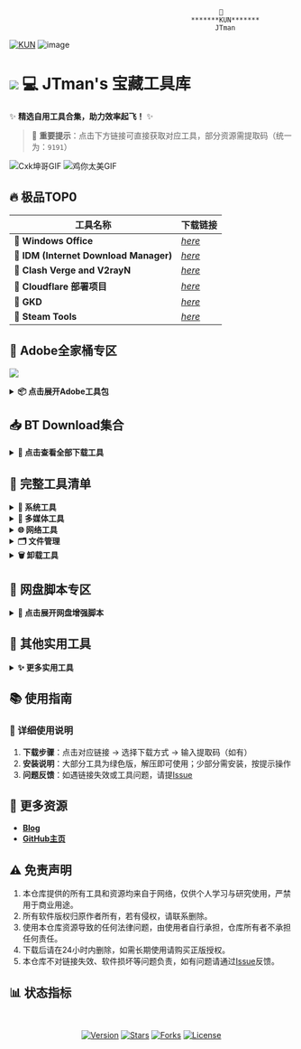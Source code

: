                                                         💖
                                                 *******KUN*******
                                                       JTman

[![KUN](https://img.shields.io/badge/-KUN-FF6B6B?style=for-the-badge&logo=lightning&logoColor=white)](https://your-link)
![image](https://github.com/user-attachments/assets/c8609c71-7ef6-4fcb-a706-c11db5aaac3f)


# ![](https://image.datatestvless.click/2025/03/%E8%94%A1%E5%BE%90%E5%9D%A4-copy.png) 💻 JTman's 宝藏工具库

✨ **精选自用工具合集，助力效率起飞！** ✨

> 📌 **重要提示**：点击下方链接可直接获取对应工具，部分资源需提取码（统一为：`9191`）

![Cxk坤哥GIF](https://github.com/user-attachments/assets/8cc3e17a-ae2e-4cdf-a1aa-b61ba80c9d70)
![鸡你太美GIF](https://github.com/user-attachments/assets/c1b50091-ed2a-49a6-926f-d7d6ee1d4dcb)


## 🔥 **极品TOP0**
| 工具名称                     | 下载链接                                  |
|------------------------------|-------------------------------------------|
| 💖 **Windows Office**        | [*here*](https://github.com/JTman-c/K/releases/tag/2.0) |
| 💖 **IDM (Internet Download Manager)** | [*here*](https://github.com/JTman-c/Kun_Files/releases/tag/0.2) |
| 💖 **Clash Verge  and  V2rayN**       | [*here*](https://github.com/JTman-c/K/releases/tag/2.2) |
| 💖 **Cloudflare 部署项目**    | [*here*](https://github.com/JTman-c/K/releases/tag/2.4) |
| 💖 **GKD**                   | [*here*](https://github.com/JTman-c/K/releases/tag/2.3) |
| 💖 **Steam Tools**                 | [*here*](https://github.com/JTman-c/K/releases/tag/2.5) |

## 🎨 **Adobe全家桶专区**
![](https://encrypted-tbn0.gstatic.com/images?q=tbn:ANd9GcSXLmaMD16JPZBZz12YP2LYhwjsg3VrP2iFCg&s)

<details class="custom-details">
<summary class="custom-summary"><i class="fa fa-paint-brush"></i> <strong>📦 点击展开Adobe工具包</strong></summary>

| 工具名称               | 下载链接                                  | 提取码 |
|------------------------|-------------------------------------------|--------|
| Adobe Creative Cloud   | [*here*](https://www.123912.com/s/cRYiTd-YZtfA) | 9191   |
| Adobe 21系列           | [*here*](https://www.123912.com/s/cRYiTd-FZtfA) | 9191   |
| Adobe Acrobat FPD      | [*here*](https://www.123912.com/s/cRYiTd-VMtfA) | 9191   |
| GenP (激活工具)        | [*here*](https://github.com/JTman-c/K/releases/tag/1.7) | -      |

</details>


## 📥 **BT Download集合**
<details class="custom-details">
<summary class="custom-summary"><i class="fa fa-download"></i> <strong>🔽 点击查看全部下载工具</strong></summary>

| 工具名称             | 下载链接                                  | 提取码 |
|----------------------|-------------------------------------------|--------|
| qBittorrent          | [*here*](https://github.com/JTman-c/Kun_Files/releases/tag/0.7) | -      |
| 迅雷v不限速版         | [*here*](https://github.com/JTman-c/K/releases/tag/2.1) | -   |

</details>


## 🚀 **完整工具清单**
<details class="custom-details">
<summary class="custom-summary"><i class="fa fa-cogs"></i> <strong>🔧 系统工具</strong></summary>

| 工具名称       | 功能描述                  | 下载链接                                  |
|----------------|---------------------------|-------------------------------------------|
| RAR压缩工具    | 无广/解压缩          | [*here*](https://github.com/JTman-c/Kun_Files/releases/tag/0.3) |
| Dism++         | Windows系统优化        | [*here*](https://github.com/JTman-c/K/releases/tag/1.9) |
| 分区助手       | 硬盘分区管理            | [*here*](https://github.com/JTman-c/K/releases/tag/1.8) |
| DirectX_Repair   |   DirectX Repair    | [*here*](https://github.com/JTman-c/K/releases/tag/2.6) |
| Windows11轻松设置    | Disabling DW and system updates      | [*here*](https://github.com/JTman-c/K/releases/tag/0.9) |

</details>


<details class="custom-details">
<summary class="custom-summary"><i class="fa fa-film"></i> <strong>🎥 多媒体工具</strong></summary>

| 工具名称              | 功能描述                | 下载链接                                  | 提取码 |
|-----------------------|-------------------------|-------------------------------------------|--------|
| K-Lite Codec Pack     | 视频解码器合集          | [*here*](https://github.com/JTman-c/Kun_Files/releases/tag/0.5) | -      |
| Video Acceleration    | 视频加速扩展            | [*here*](https://github.com/JTman-c/Kun_Files/releases/tag/0.8) | -      |
| LosslessCut         | 无损视频剪辑工具          | [*here*](https://pan.baidu.com/s/1Mqx4pXHPd8VFOIR9i677Dg) | 9191   |

</details>


<details class="custom-details">
<summary class="custom-summary"><i class="fa fa-globe"></i> <strong>🌐 网络工具</strong></summary>

| 工具名称       | 功能描述                  | 下载链接                                  |
|----------------|---------------------------|-------------------------------------------|
| v2rayN         | 网络代理工具              | [*here*](https://github.com/JTman-c/K/releases/tag/1.3) |
| LocalSend      | 局域网文件传输工具        | [*here*](https://github.com/JTman-c/Kun_Files/releases/tag/0.6) |

</details>


<details class="custom-details">
<summary class="custom-summary"><i class="fa fa-folder"></i> <strong>🗂️ 文件管理</strong></summary>

| 工具名称       | 功能描述                  | 下载链接                                  | 提取码 |
|----------------|---------------------------|-------------------------------------------|--------|
| Everything     | 超快文件搜索工具          | [*here*](https://github.com/JTman-c/K/releases/tag/1.4) | -      |
| LockHunter     | 文件解锁神器              | [*here*](https://github.com/JTman-c/Kun_Files/releases/tag/1.1) | -      |
| File Converter | 文件格式转换工具          | [*here*](https://github.com/JTman-c/Kun_Files/releases/tag/1.0) | -      |
| 格式工厂              | 全能格式转换工具        | [*here*](https://www.123912.com/s/cRYiTd-TfifA) | 9191   |

</details>


<details class="custom-details">
<summary class="custom-summary"><i class="fa fa-trash"></i> <strong>🗑️ 卸载工具</strong></summary>

| 工具名称       | 功能描述                  | 下载链接                                  |
|----------------|---------------------------|-------------------------------------------|
| geek卸载器     | 彻底卸载软件              | [*here*](https://github.com/JTman-c/Kun_Files/releases/tag/1.2) |
| Uninstall Tool | 高级软件卸载工具          | [*here*](https://github.com/JTman-c/K/releases/tag/1.6) |
| 🗑️合集         | 卸载 and Registry Cleaner   | [*here*](https://www.123912.com/s/cRYiTd-wLtfA?提取码:9191) |

</details>


## 📃 **网盘脚本专区**
<details class="custom-details">
<summary class="custom-summary"><i class="fa fa-code"></i> <strong>🚀 点击展开网盘增强脚本</strong></summary>

| 脚本名称            | 功能描述                  | 下载链接                                  |
|---------------------|---------------------------|-------------------------------------------|
| 百度网盘助手        | 百度网盘下载加速          | [*here*](https://sswpdd.xyz/doc/doc.html) |
| 123网盘青春版       | 123网盘会员功能增强       | [*here*](https://greasyfork.org/zh-CN/scripts/513528-123-%E4%BA%91%E7%9B%98%E4%BC%9A%E5%91%98%E9%9D%92%E6%98%A5%E7%89%88) |
| 脚本合集            | IDM直链获取、去广告等     | [*here*](https://github.com/JTman-c/K/releases/tag/1.5) |

</details>


## 🔗 **其他实用工具**
<details class="custom-details">
<summary class="custom-summary"><i class="fa fa-cube"></i> <strong>✨ 更多实用工具</strong></summary>

| 工具名称            | 功能描述                  | 下载链接                                  | 提取码 |
|---------------------|---------------------------|-------------------------------------------|--------|
| Drive Icon Manager  | 自定义驱动器图标          | [*here*](https://github.com/JTman-c/Kun_Files/releases/tag/0.4) | -      |
| LANDrop             | 跨平台局域网传输工具      | [*here*](https://www.123912.com/s/cRYiTd-CZtfA) | 9191   |
| WeChat              | 防撤回                  | [*here*](https://www.123912.com/s/cRYiTd-LMtfA) | 9191   |

</details>


## 📚 **使用指南**
### 📖 详细使用说明
1. **下载步骤**：点击对应链接 → 选择下载方式 → 输入提取码（如有）  
2. **安装说明**：大部分工具为绿色版，解压即可使用；少部分需安装，按提示操作  
3. **问题反馈**：如遇链接失效或工具问题，请提[Issue](https://github.com/JTman-c/K/issues)  


## 🔗 **更多资源**
- [**Blog**](https://kun.datatestvless.click/)  
- [**GitHub主页**](https://github.com/JTman-c)  


## ⚠️ **免责声明**
1. 本仓库提供的所有工具和资源均来自于网络，仅供个人学习与研究使用，严禁用于商业用途。
2. 所有软件版权归原作者所有，若有侵权，请联系删除。
3. 使用本仓库资源导致的任何法律问题，由使用者自行承担，仓库所有者不承担任何责任。
4. 下载后请在24小时内删除，如需长期使用请购买正版授权。
5. 本仓库不对链接失效、软件损坏等问题负责，如有问题请通过[Issue](https://github.com/JTman-c/K/issues)反馈。


## 📊 **状态指标**
<div class="stats-container" style="display: flex; flex-wrap: wrap; gap: 1rem; justify-content: center; margin: 2rem 0;">
  
  [![Version](https://img.shields.io/badge/dynamic/json?color=blueviolet&label=版本&query=version&url=https://api.yourdomain.com/version)](https://github.com/JTman-c/K)
  [![Stars](https://img.shields.io/github/stars/JTman-c/K?style=flat&logo=github&color=ff69b4)](https://github.com/JTman-c/K)
  [![Forks](https://img.shields.io/github/forks/JTman-c/K?style=flat&logo=github&color=2088FF)](https://github.com/JTman-c/K)
  [![License](https://img.shields.io/github/license/JTman-c/K?style=flat&color=brightgreen)](https://github.com/JTman-c/K/blob/main/LICENSE)
</div>
    
    
    
    















    
